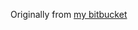 Originally from [my bitbucket](https://bitbucket.org/alphaglosined/gamedev/src/609c093d8d0aac45a2b3db1348f24f2a059617ab/TheseusAndTheMinotaur/assets/?at=default)
